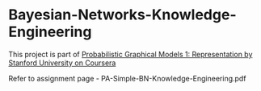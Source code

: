 # Bayesian-Networks-Knowledge-Engineering
This project is part of [Probabilistic Graphical Models 1: Representation by Stanford University on Coursera](https://www.coursera.org/learn/probabilistic-graphical-models/home/welcome)

Refer to assignment page - PA-Simple-BN-Knowledge-Engineering.pdf
